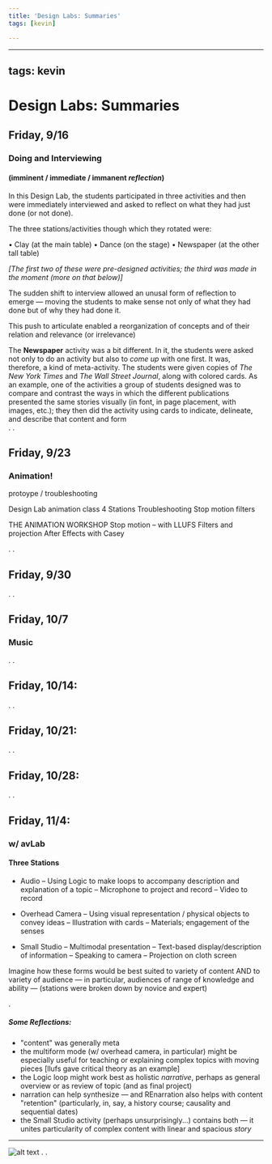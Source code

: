 ```yaml
---
title: 'Design Labs: Summaries'
tags: [kevin]

---
```


---
tags: kevin
---

# Design Labs: Summaries

## Friday, 9/16

### Doing and Interviewing

#### (imminent / immediate / immanent ***reflection***)


In this Design Lab, the students participated in three activities and then were immediately interviewed and asked to reflect on what they had just done (or not done). 

The three stations/activities though which they rotated were:

• Clay (at the main table)
• Dance (on the stage)
• Newspaper (at the other tall table)

*[The first two of these were pre-designed activities; the third was made in the moment (more on that below)]*

The sudden shift to interview allowed an unusal form of reflection to emerge — moving the students to make sense not only of what they had done but of why they had done it.

This push to articulate enabled a reorganization of concepts and of their relation and relevance (or irrelevance)

The **Newspaper** activity was a bit different. In it, the students were asked not only to do an activity but also to *come up* with one first. It was, therefore, a kind of meta-activity. The students were given copies of *The New York Times* and *The Wall Street Journal*, along with colored cards. As an example, one of the activities a group of students designed was to compare and contrast the ways in which the different publications presented the same stories visually (in font, in page placement, with images, etc.); they then did the activity using cards to indicate, delineate, and describe that content and form  
.
.


## Friday, 9/23
### Animation!

protoype / troubleshooting


Design Lab animation class
4 Stations
Troubleshooting
Stop motion
filters


THE ANIMATION WORKSHOP
Stop motion – with LLUFS
Filters and projection
After Effects with Casey

.
.

## Friday, 9/30
.
.



## Friday, 10/7
### Music
.
.
## Friday, 10/14:

.
.

## Friday, 10/21:

.
.

## Friday, 10/28:
.
.

## Friday, 11/4:
### w/ avLab

#### Three Stations

- Audio
– Using Logic to make loops to accompany description and explanation of a topic
– Microphone to project and record
– Video to record


- Overhead Camera
– Using visual representation / physical objects to convey ideas
– Illustration with cards
– Materials; engagement of the senses


- Small Studio
– Multimodal presentation
– Text-based display/description of information
– Speaking to camera
– Projection on cloth screen

Imagine how these forms would be best suited to variety of content AND to variety of audience — in particular, audiences of range of knowledge and ability — (stations were broken down by novice and expert)


.
##### Some Reflections: 
- "content" was generally meta
- the multiform mode (w/ overhead camera, in particular) might be especially useful for teaching or explaining complex topics with moving pieces [llufs gave critical theory as an example]
- the Logic loop might work best as holistic *narrative*, perhaps as general overview or as review of topic (and as final project)
- narration can help synthesize — and REnarration also helps with content "retention" (particularly, in, say, a history course; causality and sequential dates)
- the Small Studio activity (perhaps unsurprisingly...) contains both — it unites particularity of complex content with linear and spacious *story*

___

![alt text](https://files.slack.com/files-pri/T0HTW3H0V-F049H7CGGBF/img_7194.jpg?pub_secret=67bb86bf8a)
.
.
